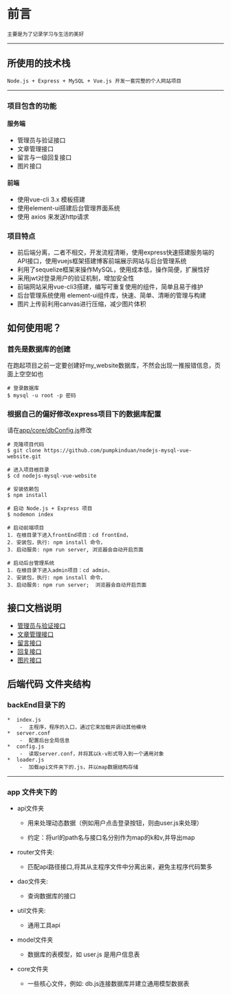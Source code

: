 ﻿# 前言
	主要是为了记录学习与生活的美好
----------
## 所使用的技术栈
	Node.js + Express + MySQL + Vue.js 开发一套完整的个人网站项目
---------------------------
### 项目包含的功能
#### 服务端
* 管理员与验证接口
* 文章管理接口
* 留言与一级回复接口
* 图片接口

#### 前端
* 使用vue-cli 3.x 模板搭建
* 使用element-ui搭建后台管理界面系统
* 使用 axios 来发送http请求
### 项目特点
* 前后端分离，二者不相交，开发流程清晰，使用express快速搭建服务端的API接口，使用vuejs框架搭建博客前端展示网站与后台管理系统
* 利用了sequelize框架来操作MySQL，使用成本低，操作简便，扩展性好
* 采用jwt对登录用户的验证机制，增加安全性
* 前端网站采用vue-cli3搭建，编写可重复使用的组件，简单且易于维护
* 后台管理系统使用 element-ui组件库，快速、简单、清晰的管理与构建
* 图片上传前利用canvas进行压缩，减少图片体积

## 如何使用呢？
### 首先是数据库的创建
在跑起项目之前一定要创建好my_website数据库，不然会出现一推报错信息，页面上空空如也
	
	# 登录数据库
	$ mysql -u root -p 密码
### 根据自己的偏好修改express项目下的数据库配置
请在[app/core/dbConfig.js](https://github.com/pumpkinduan/nodejs-mysql-vue-website/blob/master/app/core/dbConfig.js)修改

	# 克隆项目代码
	$ git clone https://github.com/pumpkinduan/nodejs-mysql-vue-website.git

	# 进入项目根目录
	$ cd nodejs-mysql-vue-website

	# 安装依赖包
	$ npm install

	# 启动 Node.js + Express 项目
	$ nodemon index

	# 启动前端项目
	1. 在根目录下进入frontEnd项目：cd frontEnd，
	2. 安装包，执行: npm install 命令，
	3. 启动服务: npm run server, 浏览器会自动开启页面

	# 启动后台管理系统
	1. 在根目录下进入admin项目：cd admin，
	2. 安装包，执行: npm install 命令，
	3. 启动服务: npm run server;  浏览器会自动开启页面

## 接口文档说明
* [管理员与验证接口](https://github.com/pumpkinduan/nodejs-mysql-vue-website/blob/master/documents/admin.md)
* [文章管理接口](https://github.com/pumpkinduan/nodejs-mysql-vue-website/blob/master/documents/article.md)
* [留言接口](https://github.com/pumpkinduan/nodejs-mysql-vue-website/blob/master/documents/comment.md)
* [回复接口](https://github.com/pumpkinduan/nodejs-mysql-vue-website/blob/master/documents/reply.md)
* [图片接口](https://github.com/pumpkinduan/nodejs-mysql-vue-website/blob/master/documents/img.md)
## 后端代码 文件夹结构
###  backEnd目录下的
    *  index.js
        -  主程序，程序的入口，通过它来加载并调动其他模块
    *  server.conf
        -  配置后台全局信息
    *  config.js
        -  读取server.conf，并将其以k-v形式导入到一个通用对象
    *  loader.js
        -  加载api文件夹下的.js，并以map数据结构存储
------------------------------------------------------------
### app 文件夹下的
 *  api文件夹
    -  用来处理动态数据（例如用户点击登录按钮，则由user.js来处理）

    -  约定：将url的path名与接口名分别作为map的k和v,并导出map

* router文件夹: 
    -  匹配api路径接口,将其从主程序文件中分离出来，避免主程序代码繁多

*  dao文件夹: 
    - 查询数据库的接口

*  util文件夹: 
    -  通用工具api

*  model文件夹
    -  数据库的表模型，如 user.js 是用户信息表

*  core文件夹
    -  一些核心文件，例如: db.js连接数据库并建立通用模型数据表

